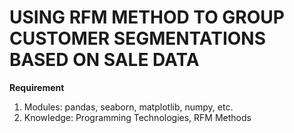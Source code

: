# USING RFM METHOD TO GROUP CUSTOMER SEGMENTATIONS BASED ON SALE DATA
**Requirement**
1. Modules: pandas, seaborn, matplotlib, numpy, etc.
2. Knowledge: Programming Technologies, RFM Methods 
